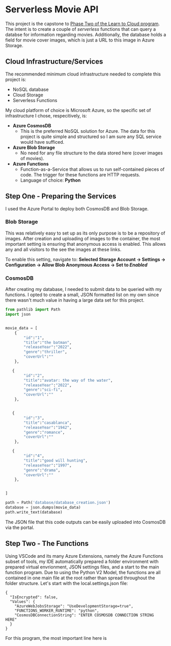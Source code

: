 # Serverless Movie API

This project is the capstone to [Phase Two of the Learn to Cloud program](https://learntocloud.guide/phase2/#capstone-project-serverless-movies-api). The intent is to create a couple of *serverless* functions that can query a databse for information regarding movies. Additionally, the database holds a field for movie cover images, which is just a URL to this image in Azure Storage.

## Cloud Infrastructure/Services

The recommended minimum cloud infrastructure needed to complete this project is:

- NoSQL database
- Cloud Storage
- Serverless Functions

My cloud platform of choice is Microsoft Azure, so the specific set of infrastructure I chose, respecitively, is:

- **Azure CosmosDB**
  - This is the preferred NoSQL solution for Azure. The data for this project is quite simple and structured so I am sure any SQL service would have sufficed.
- **Azure Blob Storage**
  - No need for any file structure to the data stored here (cover images of movies).
- **Azure Functions**
  - Function-as-a-Service that allows us to run self-contained pieces of code. The trigger for these functions are HTTP requests.
  - Language of choice: **Python**

## Step One - Preparing the Services

I used the Azure Portal to deploy both CosmosDB and Blob Storage.

### Blob Storage

This was relatively easy to set up as its only purpose is to be a repository of images. After creation and uploading of images to the container, the most important setting is ensuring that anonymous access is enabled. This allows any and all visitors to the see the images at these links.

To enable this setting, navigate to: **Selected Storage Account -> Settings -> Configuration -> Allow Blob Anonymous Access -> Set to *Enabled***

### CosmosDB

After creating my database, I needed to submit data to be queried with my functions. I opted to create a small, JSON formatted list on my own since there wasn't much value in having a large data set for this project.

```python
from pathlib import Path
import json


movie_data = [
    {
        "id":"1",
        "title":"the batman",
        "releaseYear":"2022",
        "genre":"thriller",
        "coverUrl":""
    },

   {
        "id":"2",
        "title":"avatar: the way of the water",
        "releaseYear":"2022",
        "genre":"sci-fi",
        "coverUrl":""
    },


   {
        "id":"3",
        "title":"casablanca",
        "releaseYear":"1942",
        "genre":"romance",
        "coverUrl":""
    },

   {
        "id":"4",
        "title":"good will hunting",
        "releaseYear":"1997",
        "genre":"drama",
        "coverUrl":""
    },


]

path = Path('database/database_creation.json')
database = json.dumps(movie_data)
path.write_text(database)
```

The JSON file that this code outputs can be easily uploaded into CosmosDB via the portal.

## Step Two - The Functions

Using VSCode and its many Azure Extensions, namely the Azure Functions subset of tools, my IDE automatically prepared a folder environment with prepared virtual envrionment, JSON settings files, and a start to the main function program. Due to using the Python V2 Model, the functions are all contained in one main file at the root rather than spread throughout the folder structure. Let's start with the local.settings.json file:

```
{
  "IsEncrypted": false,
  "Values": {
    "AzureWebJobsStorage": "UseDevelopmentStorage=true",
    "FUNCTIONS_WORKER_RUNTIME": "python",
    "CosmosDBConnectionString": "ENTER COSMOSDB CONNECTION STRING HERE"
  }
}
```

For this program, the most important line here is 